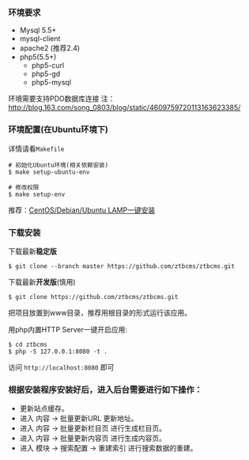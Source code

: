 ### 环境要求

- Mysql 5.5+
- mysql-client 
- apache2 (推荐2.4) 
- php5(5.5+)
    - php5-curl 
    - php5-gd
    - php5-mysql

环境需要支持PDO数据库连接
注：http://blog.163.com/song_0803/blog/static/4609759720113163623385/

### 环境配置(在Ubuntu环境下)

详情请看`Makefile`

```shell
# 初始化Ubuntu环境(相关依赖安装)
$ make setup-ubuntu-env

# 修改权限
$ make setup-env
```

推荐：[CentOS/Debian/Ubuntu LAMP一键安装](https://github.com/teddysun/lamp)

### 下载安装

下载最新**稳定版**
```shell
$ git clone --branch master https://github.com/ztbcms/ztbcms.git
```

下载最新**开发版**(慎用)
```shell
$ git clone https://github.com/ztbcms/ztbcms.git
```
把项目放置到www目录，推荐用根目录的形式运行该应用。

用php内置HTTP Server一键开启应用:
```shell
$ cd ztbcms
$ php -S 127.0.0.1:8080 -t .
```

访问 `http://localhost:8080` 即可

### 根据安装程序安装好后，进入后台需要进行如下操作：

* 更新站点缓存。
* 进入 内容 -> 批量更新URL 更新地址。
* 进入 内容 -> 批量更新栏目页 进行生成栏目页。
* 进入 内容 -> 批量更新内容页 进行生成内容页。
* 进入 模块 -> 搜索配置 -> 重建索引 进行搜索数据的重建。


    
